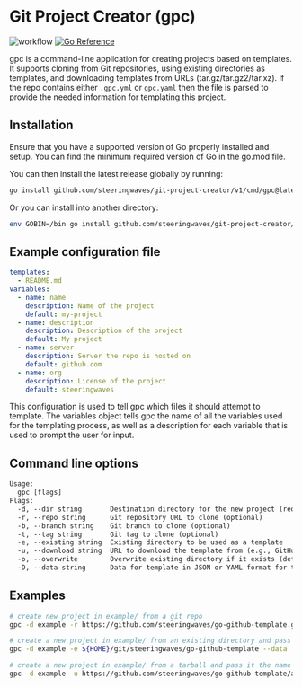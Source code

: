# Git Project Creator (gpc)

![workflow](https://github.com/steeringwaves/git-project-creator/actions/workflows/test.yml/badge.svg)
[![Go Reference](https://pkg.go.dev/badge/github.com/steeringwaves/git-project-creator.svg)](https://pkg.go.dev/github.com/steeringwaves/git-project-creator)

gpc is a command-line application for creating projects based on templates.
It supports cloning from Git repositories, using existing directories as templates, and downloading templates from URLs (tar.gz/tar.gz2/tar.xz).
If the repo contains either `.gpc.yml` or `gpc.yaml` then the file is parsed to provide the needed information for templating this project.

## Installation

Ensure that you have a supported version of Go properly installed and setup. You can find the minimum required version of Go in the go.mod file.

You can then install the latest release globally by running:

```sh
go install github.com/steeringwaves/git-project-creator/v1/cmd/gpc@latest
```

Or you can install into another directory:

```sh
env GOBIN=/bin go install github.com/steeringwaves/git-project-creator/v1/cmd/gpc@latest
```

## Example configuration file

```yaml
templates:
  - README.md
variables:
  - name: name
    description: Name of the project
    default: my-project
  - name: description
    description: Description of the project
    default: My project
  - name: server
    description: Server the repo is hosted on
    default: github.com
  - name: org
    description: License of the project
    default: steeringwaves

```

This configuration is used to tell gpc which files it should attempt to template. The variables object tells gpc the name of all the variables used for the templating process, as well as a description for each variable that is used to prompt the user for input.

## Command line options

```txt
Usage:
  gpc [flags]
Flags:
  -d, --dir string       Destination directory for the new project (required)
  -r, --repo string      Git repository URL to clone (optional)
  -b, --branch string    Git branch to clone (optional)
  -t, --tag string       Git tag to clone (optional)
  -e, --existing string  Existing directory to be used as a template
  -u, --download string  URL to download the template from (e.g., GitHub releases, support tar, tar.gz, tar.xz, tar.bz2, zip)
  -o, --overwrite        Overwrite existing directory if it exists (default is to prompt user if existing directory is found)
  -D, --data string      Data for template in JSON or YAML format for templating (default is to prompt user for input)
```

## Examples

```sh
# create new project in example/ from a git repo
gpc -d example -r https://github.com/steeringwaves/go-github-template.git

# create a new project in example/ from an existing directory and pass it all needed variables
gpc -d example -e ${HOME}/git/steeringwaves/go-github-template --data '{"name":"test","description":"test project","server":"github.com","org":"steeringwaves"}'

# create a new project in example/ from a tarball and pass it the name
gpc -d example -u https://github.com/steeringwaves/go-github-template/archive/refs/tags/v1.0.0.tar.gz --data '{"name":"test"}'
```
